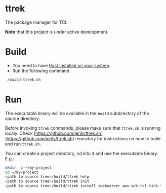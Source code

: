 # ttrek

The package manager for TCL

**Note** that this project is under active development.

# Build

* You need to have [Rust installed on your system](https://www.rust-lang.org/tools/install).
* Run the following command:
```bash
./build-ttrek.sh
```

# Run

The executable binary will be available in the `build` subdirectory of the source directory.

Before invoking `ttrek` commands, please make sure that `ttrek.sh` is running localy. Check [https://github.com/jerily/ttrek.sh](https://github.com/jerily/ttrek.sh) repository for instructions on how to build and run `ttrek.sh`.

You can create a project directory, cd into it and use the executable binary. E.g.:
```bash
mkdir -p ~/my-project
cd ~/my-project
<path to source tree>/build/ttrek help
<path to source tree>/build/ttrek init
<path to source tree>/build/ttrek install twebserver aws-sdk-tcl tink-tcl
```
